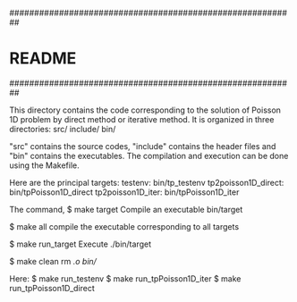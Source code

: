##########################################################
# README
##########################################################

This directory contains the code corresponding to the solution
of Poisson 1D problem by direct method or iterative method.
It is organized in three directories:
src/ 
include/
bin/

"src" contains the source codes, "include" contains the 
header files and "bin" contains the executables. 
The compilation and execution can be done using the Makefile.

Here are the principal targets: 
testenv: bin/tp_testenv
tp2poisson1D_direct: bin/tpPoisson1D_direct
tp2poisson1D_iter: bin/tpPoisson1D_iter

The command,
$ make target
Compile an executable bin/target 

$ make all
compile the executable corresponding to all targets

$ make run_target
Execute ./bin/target

$ make clean
rm *.o bin/*

Here:
$ make run_testenv
$ make run_tpPoisson1D_iter
$ make run_tpPoisson1D_direct
